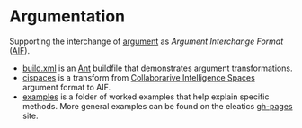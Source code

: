 # Argumentation

Supporting the interchange of [argument](https://en.wikipedia.org/wiki/Argumentation_theory) as *Argument Interchange Format* ([AIF](http://www.argumentinterchange.org/)).

* [build.xml](/argumentation/build.xml) is an [Ant](https://ant.apache.org/) buildfile that demonstrates argument transformations.
* [cispaces](cispaces) is a transform from [Collaborarive Intelligence Spaces](https://cispaces.org/) argument format to AIF.
* [examples](/argumentation/examples) is a folder of worked examples that help explain specific methods. More general examples can be found on the eleatics [gh-pages](https://dstl.github.io/eleatics/) site.
